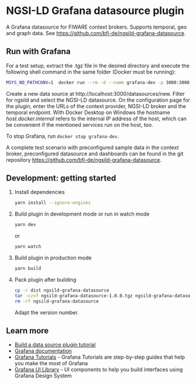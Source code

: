 # NGSI-LD Grafana datasource plugin

A Grafana datasource for FIWARE context brokers. Supports temporal, geo and graph data. See https://github.com/bfi-de/ngsild-grafana-datasource. 

## Run with Grafana

For a test setup, extract the .tgz file in the desired directory and execute the following shell command in the same folder (Docker must be running):

```bash
MSYS_NO_PATHCONV=1  docker run --rm -d --name grafana-dev -p 3000:3000 -v $(pwd)/ngsild-grafana-datasource:/var/lib/grafana/plugins/ngsild-grafana-datasource:ro -e GF_PATHS_PLUGINS=/var/lib/grafana/plugins -e GF_PLUGINS_ALLOW_LOADING_UNSIGNED_PLUGINS=ngsild-grafana-datasource -e GF_AUTH_ANONYMOUS_ENABLED=true -e GF_AUTH_ANONYMOUS_ORG_ROLE=Admin -e GF_SERVER_DOMAIN=localhost grafana/grafana:latest
```

Create a new data source at http://localhost:3000/datasources/new. Filter for ngsild and select the NGSI-LD datasource. On the configuration page for the plugin, enter the URLs of the context provider, NGSI-LD broker and the temporal endpoint. With Docker Desktop on Windows the hostname *host.docker.internal* refers to the internal IP address of the host, which can be convenient if the mentioned services run on the host, too.

To stop Grafana, run `docker stop grafana-dev`. 

A complete test scenario with preconfigured sample data in the context broker, preconfigured datasource and dashboards can be found in the git repository https://github.com/bfi-de/ngsild-grafana-datasource. 

## Development: getting started

1. Install dependencies

   ```bash
   yarn install --ignore-engines
   ```

2. Build plugin in development mode or run in watch mode

   ```bash
   yarn dev
   ```

   or

   ```bash
   yarn watch
   ```

3. Build plugin in production mode

   ```bash
   yarn build
   ```

4. Pack plugin after building

   ```bash
   cp -r dist ngsild-grafana-datasource
   tar -czvf ngsild-grafana-datasource-1.0.0.tgz ngsild-grafana-datasource
   rm -rf ngsild-grafana-datasource
   ```
   Adapt the version number.



## Learn more

- [Build a data source plugin tutorial](https://grafana.com/tutorials/build-a-data-source-plugin)
- [Grafana documentation](https://grafana.com/docs/)
- [Grafana Tutorials](https://grafana.com/tutorials/) - Grafana Tutorials are step-by-step guides that help you make the most of Grafana
- [Grafana UI Library](https://developers.grafana.com/ui) - UI components to help you build interfaces using Grafana Design System

